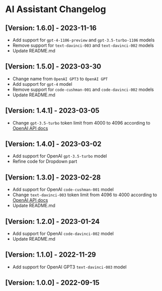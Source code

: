 # AI Assistant Changelog

## [Version: 1.6.0] - 2023-11-16

- Add support for `gpt-4-1106-preview` and `gpt-3.5-turbo-1106` models
- Remove support for `text-davinci-003` and `text-davinci-002` models
- Update README.md

## [Version: 1.5.0] - 2023-03-30

- Change name from `OpenAI GPT3` to `OpenAI GPT`
- Add support for `gpt-4` model
- Remove support for `code-cushman-001` and `code-davinci-002` models
- Update README.md

## [Version: 1.4.1] - 2023-03-05

- Change `gpt-3.5-turbo` token limit from 4000 to 4096 according to [OpenAI API docs](https://platform.openai.com/docs/models/gpt-3-5)

## [Version: 1.4.0] - 2023-03-02

- Add support for OpenAI `gpt-3.5-turbo` model
- Refine code for Dropdown part

## [Version: 1.3.0] - 2023-02-28

- Add support for OpenAI `code-cushman-001` model
- Change `text-davinci-003` token limit from 4096 to 4000 according to [OpenAI API docs](https://platform.openai.com/docs/models/gpt-3)
- Update README.md

## [Version: 1.2.0] - 2023-01-24

- Add support for OpenAI `code-davinci-002` model
- Update README.md

## [Version: 1.1.0] - 2022-11-29

- Add support for OpenAI GPT3 `text-davinci-003` model

## [Version: 1.0.0] - 2022-09-15
